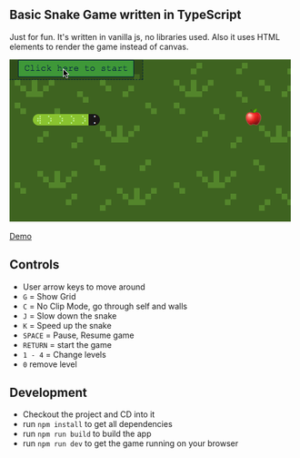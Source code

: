 ## Basic Snake Game written in TypeScript
Just for fun. It's written in vanilla js, no libraries used. Also it uses HTML elements to render the game instead of canvas.

![Example](demo.gif)

[Demo](https://serkanyersen.github.io/snake/)

## Controls
 - User arrow keys to move around
 - `G` = Show Grid
 - `C` = No Clip Mode, go through self and walls
 - `J` = Slow down the snake
 - `K` = Speed up the snake
 - `SPACE` = Pause, Resume game
 - `RETURN` = start the game
 - `1 - 4` = Change levels
 - `0` remove level


## Development
 - Checkout the project and CD into it
 - run `npm install` to get all dependencies
 - run `npm run build` to build the app
 - run `npm run dev` to get the game running on your browser
